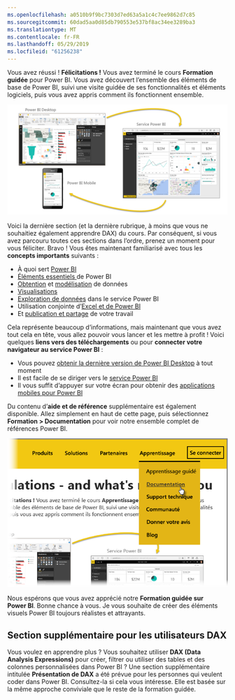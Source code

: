 ```yaml
---
ms.openlocfilehash: a0510b9f9bc7303d7ed63a5a1c4c7ee9862d7c85
ms.sourcegitcommit: 60dad5aa0d85db790553e537bf8ac34ee3289ba3
ms.translationtype: MT
ms.contentlocale: fr-FR
ms.lasthandoff: 05/29/2019
ms.locfileid: "61256238"
---
```

Vous avez réussi ! **Félicitations !** Vous avez terminé le cours **Formation guidée** pour Power BI. Vous avez découvert l’ensemble des éléments de base de Power BI, suivi une visite guidée de ses fonctionnalités et éléments logiciels, puis vous avez appris comment ils fonctionnent ensemble.

![](media/6-5-guided-learning-completion/c0a0_2.png)

Voici la dernière section (et la dernière rubrique, à moins que vous ne souhaitiez également apprendre DAX) du cours. Par conséquent, si vous avez parcouru toutes ces sections dans l’ordre, prenez un moment pour vous féliciter. Bravo ! Vous êtes maintenant familiarisé avec tous les **concepts importants** suivants :

* À quoi sert [Power BI](../gettingstarted.yml?tutorial-step=1)
* [Éléments essentiels ](../gettingstarted.yml?tutorial-step=3) de Power BI
* [Obtention](../gettingdata.yml?tutorial-step=3) et [modélisation](../modeling.yml?tutorial-step=1) de données
* [Visualisations](../visualizations.yml?tutorial-step=1)
* [Exploration de données](../exploringdata.yml?tutorial-step=1) dans le service Power BI
* Utilisation conjointe d’[Excel et de Power BI](../powerbiandexcel.yml?tutorial-step=1)
* Et [publication et partage](../publishingandsharing.yml?tutorial-step=1) de votre travail

Cela représente beaucoup d’informations, mais maintenant que vous avez tout cela en tête, vous allez pouvoir vous lancer et les mettre à profit ! Voici quelques **liens vers des téléchargements** ou pour **connecter votre navigateur au service Power BI** :

* Vous pouvez [obtenir la dernière version de Power BI Desktop](https://powerbi.microsoft.com/desktop) à tout moment
* Il est facile de se diriger vers le [service Power BI](https://powerbi.microsoft.com/)
* Il vous suffit d’appuyer sur votre écran pour obtenir des [applications mobiles pour Power BI](https://powerbi.microsoft.com/mobile/)

Du contenu d’**aide et de référence** supplémentaire est également disponible. Allez simplement en haut de cette page, puis sélectionnez **Formation > Documentation** pour voir notre ensemble complet de références Power BI.

![](media/6-5-guided-learning-completion/6-5_1.png)

Nous espérons que vous avez apprécié notre **Formation guidée sur Power BI**. Bonne chance à vous. Je vous souhaite de créer des éléments visuels Power BI toujours réalistes et attrayants.

## <a name="one-more-section-for-dax-users"></a>Section supplémentaire pour les utilisateurs DAX
Vous voulez en apprendre plus ? Vous souhaitez utiliser **DAX (Data Analysis Expressions)** pour créer, filtrer ou utiliser des tables et des colonnes personnalisées dans Power BI ? Une section supplémentaire intitulée **Présentation de DAX** a été prévue pour les personnes qui veulent coder dans Power BI. Consultez-la si cela vous intéresse. Elle est basée sur la même approche conviviale que le reste de la formation guidée.

